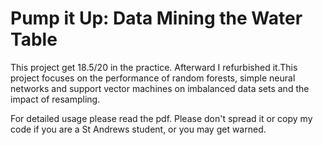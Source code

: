 # Pump it Up: Data Mining the Water Table

This project get 18.5/20 in the practice. Afterward I refurbished it.This project focuses on the performance of random forests, simple neural networks and support vector machines on imbalanced data sets and the impact of resampling.

For detailed usage please read the pdf. Please don't spread it or copy my code if you are a St Andrews student, or you may get warned.
 
